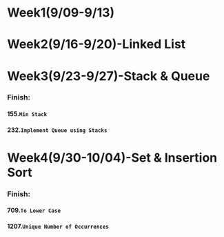 Week1(9/09-9/13)
======

Week2(9/16-9/20)-Linked List
======

Week3(9/23-9/27)-Stack & Queue
======
### Finish:
#### 155.`Min Stack`
#### 232.`Implement Queue using Stacks`

Week4(9/30-10/04)-Set & Insertion Sort
======
### Finish:
#### 709.`To Lower Case`    
#### 1207.`Unique Number of Occurrences` 

